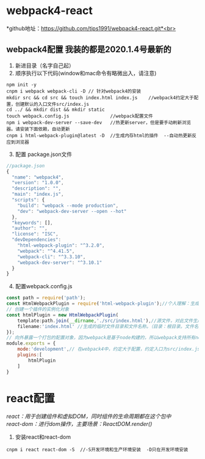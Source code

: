 # webpack4-react
*github地址：https://github.com/tips1991/webpack4-react.git*<br> 
## webpack4配置 我装的都是2020.1.4号最新的<br> 
1. 新进目录（名字自己起）<br> 
2. 顺序执行以下代码(window和mac命令有略微出入，请注意)<br> 
```DOS
npm init -y
cnpm i webpack webpack-cli -D // 针对webpack4的安装 
mkdir src && cd src && touch index.html index.js    //webpack4约定大于配置，创建默认的入口文件src/index.js
cd ../ && mkdir dist && mkdir static
touch webpack.config.js               //webpack配置文件
npm i webpack-dev-server --save-dev   //热更新server，但是要手动刷新浏览器。请安装下面依赖，自动更新
cnpm i html-webpack-plugin@latest -D  //生成内存html的插件  --自动热更新反应到浏览器
```
3. 配置 package.json文件<br>
```javascript
//package.json
{ 
  "name": "webpack4",
  "version": "1.0.0",
  "description": "",
  "main": "index.js",
  "scripts": {
    "build": "webpack --mode production",
    "dev": "webpack-dev-server --open --hot" 
  },
  "keywords": [],
  "author": "", 
  "license": "ISC",
  "devDependencies": 
    "html-webpack-plugin": "^3.2.0",
    "webpack": "^4.41.5",
    "webpack-cli": "^3.3.10",
    "webpack-dev-server": "^3.10.1"
  }
}
```
4. 配置webpack.config.js<br> 
```javascript
const path = require('path'); 
const HtmlWebpackPlugin = require('html-webpack-plugin');//个人理解：生成临时html文件到根目录的内存中。代码编辑保存后重新渲染一份静态的临时文件到根目录内存
// 创建一个插件的实例化对象
const htmlPlugin = new HtmlWebpackPlugin( 
	template:path.join(__dirname,'./src/index.html'),//源文件，对此文件生成临时文件到内存中
	filename:'index.html' //生成的临时文件目录和文件名称。（目录：根目录。文件名称：index.html）
});
// 向外暴露一个打包的配置对象，因为webpack是基于node构建的，所以webpack支持所有node api和语法 
module.exports = {
	mode:'development',// 在webpack4中，约定大于配置，约定入口为src/index.js
	plugins:[
		htmlPlugin 
	]
}
```

# react配置

*react：用于创建组件和虚拟DOM，同时组件的生命周期都在这个包中*<br> 
*react-dom：进行dom操作，主要场景：ReactDOM.render()*<br> 
1. 安装react和react-dom<br> 
```DOM
cnpm i react react-dom -S  //-S开发环境和生产环境安装  -D只在开发环境安装 
```

